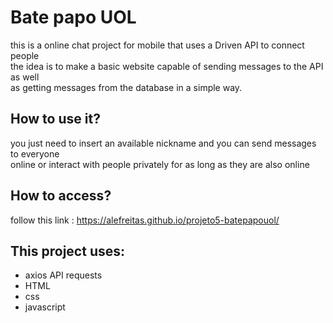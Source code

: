 # Bate papo UOL
this is a online chat project for mobile that uses a Driven API to connect people\
the idea is to make a basic website capable of sending messages to the API as well\
as getting messages from the database in a simple way.
## How to use it?
you just need to insert an available nickname and you can send messages to everyone\
online or interact with people privately for as long as they are also online
## How to access?
follow this link : https://alefreitas.github.io/projeto5-batepapouol/
## This project uses:
- axios API requests
- HTML
- css
- javascript
